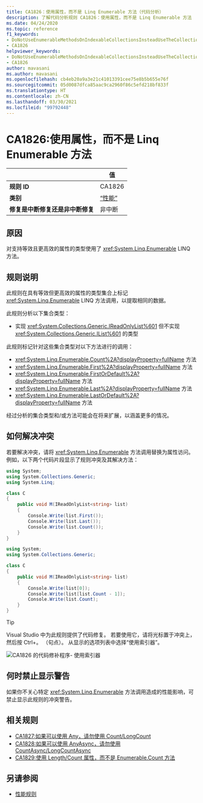 ```yaml
---
title: CA1826：使用属性，而不是 Linq Enumerable 方法（代码分析）
description: 了解代码分析规则 CA1826：使用属性，而不是 Linq Enumerable 方法
ms.date: 04/24/2020
ms.topic: reference
f1_keywords:
- DoNotUseEnumerableMethodsOnIndexableCollectionsInsteadUseTheCollectionDirectlyAnalyzer
- CA1826
helpviewer_keywords:
- DoNotUseEnumerableMethodsOnIndexableCollectionsInsteadUseTheCollectionDirectlyAnalyzer
- CA1826
author: mavasani
ms.author: mavasani
ms.openlocfilehash: cb4eb20a9a3e21c41013391cee75e8b5b655e76f
ms.sourcegitcommit: 05d0087dfca85aac9ca2960f86c5efd218bf833f
ms.translationtype: HT
ms.contentlocale: zh-CN
ms.lasthandoff: 03/30/2021
ms.locfileid: "99792448"
---
```

# <a name="ca1826-use-property-instead-of-linq-enumerable-method"></a>CA1826:使用属性，而不是 Linq Enumerable 方法

| | 值 |
|-|-|
| **规则 ID** |CA1826|
| **类别** |[“性能”](performance-warnings.md)|
| **修复是中断修复还是非中断修复** |非中断|

## <a name="cause"></a>原因

对支持等效且更高效的属性的类型使用了 <xref:System.Linq.Enumerable> LINQ 方法。

## <a name="rule-description"></a>规则说明

此规则在具有等效但更高效的属性的类型集合上标记 <xref:System.Linq.Enumerable> LINQ 方法调用，以提取相同的数据。

此规则分析以下集合类型：

- 实现 <xref:System.Collections.Generic.IReadOnlyList%601> 但不实现 <xref:System.Collections.Generic.IList%601> 的类型

此规则标记针对这些集合类型对以下方法进行的调用：

- <xref:System.Linq.Enumerable.Count%2A?displayProperty=fullName> 方法
- <xref:System.Linq.Enumerable.First%2A?displayProperty=fullName> 方法
- <xref:System.Linq.Enumerable.FirstOrDefault%2A?displayProperty=fullName> 方法
- <xref:System.Linq.Enumerable.Last%2A?displayProperty=fullName> 方法
- <xref:System.Linq.Enumerable.LastOrDefault%2A?displayProperty=fullName> 方法

经过分析的集合类型和/或方法可能会在将来扩展，以涵盖更多的情况。

## <a name="how-to-fix-violations"></a>如何解决冲突

若要解决冲突，请将 <xref:System.Linq.Enumerable> 方法调用替换为属性访问。 例如，以下两个代码片段显示了规则冲突及其解决方法：

```csharp
using System;
using System.Collections.Generic;
using System.Linq;

class C
{
    public void M(IReadOnlyList<string> list)
    {
        Console.Write(list.First());
        Console.Write(list.Last());
        Console.Write(list.Count());
    }
}
```

```csharp
using System;
using System.Collections.Generic;

class C
{
    public void M(IReadOnlyList<string> list)
    {
        Console.Write(list[0]);
        Console.Write(list[list.Count - 1]);
        Console.Write(list.Count);
    }
}
```

> [!TIP]
> Visual Studio 中为此规则提供了代码修复。 若要使用它，请将光标置于冲突上，然后按 Ctrl+。  （句点）。 从显示的选项列表中选择“使用索引器”。
>
> ![CA1826 的代码修补程序- 使用索引器](media/ca1826-codefix.png)

## <a name="when-to-suppress-warnings"></a>何时禁止显示警告

如果你不关心特定 <xref:System.Linq.Enumerable> 方法调用造成的性能影响，可禁止显示此规则的冲突警告。

## <a name="related-rules"></a>相关规则

- [CA1827:如果可以使用 Any，请勿使用 Count/LongCount](ca1827.md)
- [CA1828:如果可以使用 AnyAsync，请勿使用 CountAsync/LongCountAsync](ca1828.md)
- [CA1829:使用 Length/Count 属性，而不是 Enumerable.Count 方法](ca1829.md)

## <a name="see-also"></a>另请参阅

- [性能规则](performance-warnings.md)
